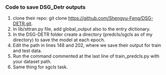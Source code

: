 ### Code to save DSG_Detr outputs

1. clone their repo: git clone https://github.com/Shengyu-Feng/DSG-DETR.git.
2. In lib/sttran.py file, add global_output also to the entry dictionary.
3. In the DSG-DETR folder create a directory (predcls/sgcls as of my directory) to save the model at each epoch.
4. Edit the path in lines 148 and 202, where we save their output for train and test data.
5. Run the command commented at the last line of train_predcls.py with your dataset path.
6. Same thing for sgcls task.
